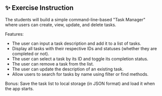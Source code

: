 ## ✨️ Exercise Instruction
The students will build a simple command-line-based "Task Manager" where users can create, view, update, and delete tasks.

Features:
* The user can input a task description and add it to a list of tasks.
* Display all tasks with their respective IDs and statuses (whether they are completed or not).
* The user can select a task by its ID and toggle its completion status.
* The user can remove a task from the list.
* The user can update the description of an existing task.
* Allow users to search for tasks by name using filter or find methods.

Bonus:
Save the task list to local storage (in JSON format) and load it when the app starts.
